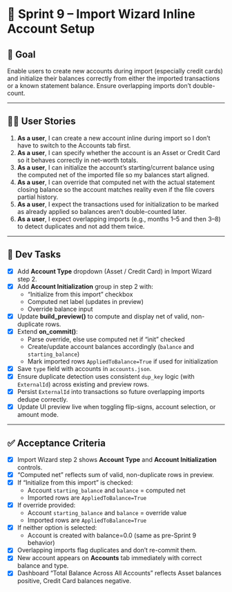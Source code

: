 # 🚀 Sprint 9 – Import Wizard Inline Account Setup

## 🎯 Goal
Enable users to create new accounts during import (especially credit cards) and initialize their balances correctly from either the imported transactions or a known statement balance. Ensure overlapping imports don’t double-count.

---

## 🧑‍💻 User Stories
1. **As a user**, I can create a new account inline during import so I don’t have to switch to the Accounts tab first.  
2. **As a user**, I can specify whether the account is an Asset or Credit Card so it behaves correctly in net-worth totals.  
3. **As a user**, I can initialize the account’s starting/current balance using the computed net of the imported file so my balances start aligned.  
4. **As a user**, I can override that computed net with the actual statement closing balance so the account matches reality even if the file covers partial history.  
5. **As a user**, I expect the transactions used for initialization to be marked as already applied so balances aren’t double-counted later.  
6. **As a user**, I expect overlapping imports (e.g., months 1–5 and then 3–8) to detect duplicates and not add them twice.

---

## 🔨 Dev Tasks
- [x] Add **Account Type** dropdown (Asset / Credit Card) in Import Wizard step 2.  
- [x] Add **Account Initialization** group in step 2 with:  
  - “Initialize from this import” checkbox  
  - Computed net label (updates in preview)  
  - Override balance input  
- [x] Update **build_preview()** to compute and display net of valid, non-duplicate rows.  
- [x] Extend **on_commit()**:  
  - Parse override, else use computed net if “init” checked  
  - Create/update account balances accordingly (`balance` and `starting_balance`)  
  - Mark imported rows `AppliedToBalance=True` if used for initialization  
- [x] Save `type` field with accounts in `accounts.json`.  
- [x] Ensure duplicate detection uses consistent `dup_key` logic (with `ExternalId`) across existing and preview rows.  
- [x] Persist `ExternalId` into transactions so future overlapping imports dedupe correctly.  
- [x] Update UI preview live when toggling flip-signs, account selection, or amount mode.  

---

## ✅ Acceptance Criteria
- [x] Import Wizard step 2 shows **Account Type** and **Account Initialization** controls.  
- [x] “Computed net” reflects sum of valid, non-duplicate rows in preview.  
- [x] If “Initialize from this import” is checked:  
  - Account `starting_balance` and `balance` = computed net  
  - Imported rows are `AppliedToBalance=True`  
- [x] If override provided:  
  - Account `starting_balance` and `balance` = override value  
  - Imported rows are `AppliedToBalance=True`  
- [x] If neither option is selected:  
  - Account is created with balance=0.0 (same as pre-Sprint 9 behavior)  
- [x] Overlapping imports flag duplicates and don’t re-commit them.  
- [x] New account appears on **Accounts** tab immediately with correct balance and type.  
- [x] Dashboard “Total Balance Across All Accounts” reflects Asset balances positive, Credit Card balances negative.  
